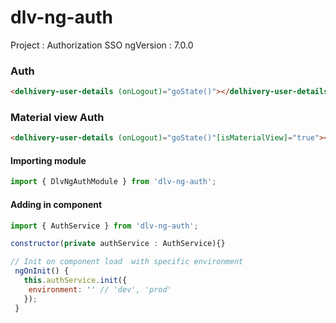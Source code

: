 # dlv-ng-auth

Project : Authorization SSO
ngVersion : 7.0.0

### Auth
```html
<delhivery-user-details (onLogout)="goState()"></delhivery-user-details>
```

### Material view Auth
```html
<delhivery-user-details (onLogout)="goState()"[isMaterialView]="true"></delhivery-user-details>
```
  


#### Importing module
```javascript 
import { DlvNgAuthModule } from 'dlv-ng-auth';
```
#### Adding in component

```javascript 
import { AuthService } from 'dlv-ng-auth';

constructor(private authService : AuthService){}

// Init on component load  with specific environment
 ngOnInit() {
   this.authService.init({
    environment: '' // 'dev', 'prod' 
   });
 }
```


